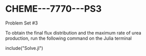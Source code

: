 # CHEME---7770---PS3
Problem Set #3

To obtain the final flux distribution and the maximum rate of urea production, run the following command on the Julia terminal

include("Solve.jl")
